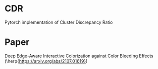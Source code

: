 # CDR

Pytorch implementation of Cluster Discrepancy Ratio 

# Paper
Deep Edge-Aware Interactive Colorization against Color Bleeding Effects (\herp{https://arxiv.org/abs/2107.01619})
